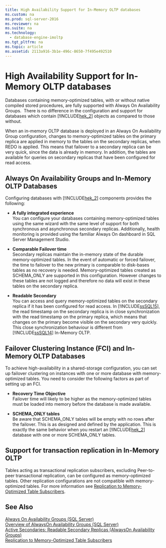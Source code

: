 ```yaml
---
title: High Availability Support for In-Memory OLTP databases
ms.custom: na
ms.prod: sql-server-2016
ms.reviewer: na
ms.suite: na
ms.technology: 
  - database-engine-imoltp
ms.tgt_pltfrm: na
ms.topic: article
ms.assetid: 2113a916-3b1e-496c-8650-7f495e492510
---
```

# High Availability Support for In-Memory OLTP databases
  Databases containing memory\-optimized tables, with or without native compiled stored procedures, are fully supported with Always On Availability Groups.  There is no difference in the configuration and support for databases which contain [!INCLUDE[hek_2](../../Token\Other/hek_2_md.md)] objects as compared to those without.  
  
 When an in\-memory OLTP database is deployed in an Always On Availability Group configuration, changes to memory\-optimized tables on the primary replica are applied in memory to the tables on the secondary replicas, when REDO is applied. This means that failover to a secondary replica can be very quick, since the data is already in memory. In addition,  the tables are available for queries on secondary replicas that have been configured for read access.  
  
## Always On Availability Groups and In\-Memory OLTP Databases  
 Configuring databases with [!INCLUDE[hek_2](../../Token\Other/hek_2_md.md)] components provides the following:  
  
-   **A fully integrated experience**   
    You can configure your databases containing memory\-optimized tables using the same wizard with the same level of support for both synchronous and asynchronous secondary replicas. Additionally, health monitoring is provided using the familiar Always On dashboard in SQL Server Management Studio.  
  
-   **Comparable Failover time**   
    Secondary replicas maintain the in\-memory state of the durable memory\-optimized tables. In the event of automatic or forced failover, the time to failover to the new primary is comparable to disk\-bases tables as no recovery is needed. Memory\-optimized tables created as SCHEMA\_ONLY are supported in this configuration. However changes to these tables are not logged and therefore no data will exist in these tables on the secondary replica.  
  
-   **Readable Secondary**   
    You can access and query memory\-optimized tables on the secondary replica if it has been configured for read access. In [!INCLUDE[ssSQL15](../../Token\Other/ssSQL15_md.md)], the read timestamp on the secondary replica is in close synchronization with the read timestamp on the primary replica, which means that changes on the primary become visible on the secondary very quickly. This close synchronization behaviour is different from [!INCLUDE[ssSQL14](../../Token\Other/ssSQL14_md.md)] In\-Memory OLTP.  
  
## Failover Clustering Instance \(FCI\) and In\-Memory OLTP Databases  
 To achieve high\-availability in a shared\-storage configuration, you can set up failover clustering on instances with one or more database with memory\-optimized tables. You need to consider the following factors as part of setting up an FCI.  
  
-   **Recovery Time Objective**   
    Failover time will likely to be higher as the memory\-optimized tables must be loaded into memory before the database is made available.  
  
-   **SCHEMA\_ONLY tables**   
    Be aware that SCHEMA\_ONLY tables will be empty with no rows after the failover. This is as designed and defined by the application. This is exactly the same behavior when you restart an [!INCLUDE[hek_2](../../Token\Other/hek_2_md.md)] database with one or more SCHEMA\_ONLY tables.  
  
## Support for transaction replication in In\-Memory OLTP  
 Tables acting as transactional replication subscribers, excluding Peer\-to\-peer transactional replication, can be configured as memory\-optimized tables. Other replication configurations are not compatible with memory\-optimized tables.  For more information see [Replication to Memory-Optimized Table Subscribers](../../Topics\TopicNameNotContainA/Replication-to-Memory-Optimized-Table-Subscribers.md).  
  
## See Also  
 [Always On Availability Groups \(SQL Server\)](../Topic/AlwaysOn%20Availability%20Groups%20\(SQL%20Server\).md)   
 [Overview of AlwaysOn Availability Groups &#40;SQL Server&#41;](../Topic/Overview%20of%20AlwaysOn%20Availability%20Groups%20\(SQL%20Server\).md)   
 [Active Secondaries: Readable Secondary Replicas &#40;AlwaysOn Availability Groups&#41;](../Topic/Active%20Secondaries:%20Readable%20Secondary%20Replicas%20\(AlwaysOn%20Availability%20Groups\).md)   
 [Replication to Memory-Optimized Table Subscribers](../../Topics\TopicNameNotContainA/Replication-to-Memory-Optimized-Table-Subscribers.md)  
  
  